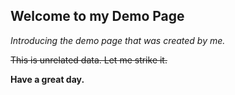 ## Welcome to my Demo Page

*Introducing the demo page that was created by me.*

~~This is unrelated data. Let me strike it.~~

**Have a great day.**
